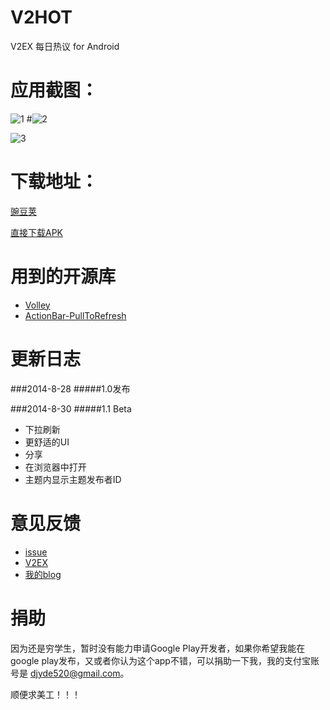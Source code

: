 V2HOT
===
V2EX 每日热议 for Android

应用截图：
===
![1](https://raw.githubusercontent.com/djyde/v2hot/master/screenshot/1.png)     #![2](https://raw.githubusercontent.com/djyde/v2hot/master/screenshot/1.png)

![3](https://raw.githubusercontent.com/djyde/v2hot/master/screenshot/3.png)

下载地址：
===
[豌豆荚](http://www.wandoujia.com/apps/com.randy.client.v2hot)

[直接下载APK](http://djyde.github.io/assets/apk/V2HOT.apk)

用到的开源库
===
* [Volley](https://github.com/mcxiaoke/android-volley)
* [ActionBar-PullToRefresh](http://github.com/chrisbanes/ActionBar-PullToRefresh)

更新日志
===
###2014-8-28
#####1.0发布

###2014-8-30
#####1.1 Beta

* 下拉刷新
* 更舒适的UI
* 分享
* 在浏览器中打开
* 主题内显示主题发布者ID 


意见反馈
===
* [issue](https://github.com/djyde/V2HOT/issues)
* [V2EX](http://v2ex.com/t/130456)
* [我的blog](http://djyde.github.io/2014/08/28/v2hot-release.html)

捐助
===
因为还是穷学生，暂时没有能力申请Google Play开发者，如果你希望我能在google play发布，又或者你认为这个app不错，可以捐助一下我，我的支付宝账号是 djyde520@gmail.com。

顺便求美工！！！
